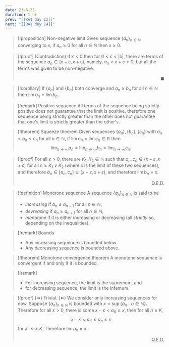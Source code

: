 ```yaml
---
date: 21-8-25
duration: 1 hr
prev: "[[RA1 day 12]]"
next: "[[RA1 day 14]]"
---
```

>[!proposition] Non-negative limit
> Given sequence $\{ a_{n} \}_{n\in \mathbb{N}}$ converging to $x$, if $a_{n}\ge 0$ for all $n\in \mathbb{N}$ then $x\ge 0$. 

>[!proof]
> (Contradiction) If $x<0$ then for $0<\varepsilon<|x|$, there are terms of the sequence $a_{n}\in(x-\varepsilon,x+\varepsilon)$, namely, $a_{n}<x+\varepsilon<0$, but all the terms was given to be non-negative. <p align="Right">$\blacksquare$</p>

>[!corollary] 
> If $\{ a_{n} \}$ and $\{ b_{n} \}$ both converge and $a_{n}\ge b_{n}$ for all $n\in \mathbb{N}$ then $\lim a_{n}\ge \lim b_{n}$.

>[!remark] Positive sequence
> All terms of the sequence being strictly positive does not guarantee that the limit is positive, therefore one sequence being strictly greater than the other does not guarantee that one's limit is strictly greater than the other's.

>[!theorem] Squeeze theorem
> Given sequences $\{ a_{n} \},\{ b_{n} \},\{ c_{n} \}$ with $a_{n}\le b_{n}\le c_{n}$ for all $n\in \mathbb{N}$, if $\lim a_{n}=\lim c_{n}\in \mathbb{R}$ then $$  \lim_{ n \to \infty } a_{n}=\lim_{ n \to \infty } b_{n}=\lim_{ n \to \infty }c_{n}.  $$

>[!proof]
> For all $\varepsilon>0$, there are $K_{1},K_{2}\in \mathbb{N}$ such that $a_{n},c_{n}\in(x-\varepsilon,x+\varepsilon)$ for all $n\ge K_{1}\lor K_{2}$ (where $x$ is the limit of these two sequences), and therefore $b_{n}\in[a_{n},c_{n}]\subseteq(x-\varepsilon,x+\varepsilon)$, and therefore $\lim b_{n}=x$. <div style="text-align: right;"> Q.E.D.  </div>

>[!definition] Monotone sequence
> A sequence $\{ a_{n} \}_{n\in \mathbb{N}}$ is said to be
> - *increasing* if $a_{n}\le a_{n+1}$ for all $n\in \mathbb{N}$, 
> - *devreasing* if $a_{n}\ge a_{n+1}$ for all $n\in \mathbb{N}$, 
> - *monotone* if it is either increasing or decreasing (all *strictly* so, depending on the inequalities).

>[!remark] Bounds
>- Any increasing sequence is bounded below.
>- Any decreasing sequence is bounded above.

>[!theorem] Monotone convergence theorem
>A monotone sequence is convergent if and only if it is bounded.

>[!remark]
>- For increasing sequence, the limit is the supremum, and
>- for decreasing sequence, the limit is the infemum.

>[!proof]
> ($\Longrightarrow$) Trivial.
> ($\Longleftarrow$) We consider only increasing sequences for now. Suppose $\{ a_{n} \}_{n\in \mathbb{N}}$ is bounded with $x=\sup\{ a_{n}:n\in \mathbb{N} \}$. Therefore for all $\varepsilon>0$, there is some $x-\varepsilon<a_{K}\le x$, then for all $n\ge K$, $$  x-\varepsilon<a_{K}\le a_{n}\le x  $$ for all $n\ge K$. Therefore $\lim a_{n}=x$. <div style="text-align: right;"> Q.E.D.  </div>

